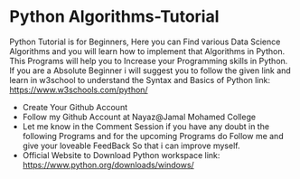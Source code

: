 # Python Algorithms-Tutorial
Python Tutorial is for Beginners, Here you can Find various Data Science Algorithms and you will learn how to implement that Algorithms in Python. This Programs will help you to Increase your Programming skills in Python. If you are a Absolute Beginner i will suggest you to follow the given link and learn in w3school to understand the Syntax and Basics  of Python link: https://www.w3schools.com/python/


* Create Your Github Account
* Follow my Github Account at Nayaz@Jamal Mohamed College
* Let me know in the Comment Session if you have any doubt in the following Programs and for the upcoming Programs do Follow me and give your loveable FeedBack So that i can improve myself.
* Official Website to Download Python workspace link: https://www.python.org/downloads/windows/
